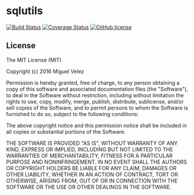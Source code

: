 # sqlutils

[![Build Status](https://travis-ci.org/mijecu25/sqlplus.svg?branch=master)](https://travis-ci.org/mijecu25/sqlutils)
[![Coverage Status](https://coveralls.io/repos/github/mijecu25/sqlutils/badge.svg?branch=master)](https://coveralls.io/github/mijecu25/sqlutils?branch=master)
[![GitHub license](https://img.shields.io/badge/license-MIT-blue.svg)](https://raw.githubusercontent.com/mijecu25/sqlutils/master/LICENSE)
    
## License

The MIT License (MIT)

Copyright (c) 2016 Miguel Velez

Permission is hereby granted, free of charge, to any person obtaining a copy
of this software and associated documentation files (the "Software"), to deal
in the Software without restriction, including without limitation the rights
to use, copy, modify, merge, publish, distribute, sublicense, and/or sell
copies of the Software, and to permit persons to whom the Software is
furnished to do so, subject to the following conditions:

The above copyright notice and this permission notice shall be included in all
copies or substantial portions of the Software.

THE SOFTWARE IS PROVIDED "AS IS", WITHOUT WARRANTY OF ANY KIND, EXPRESS OR
IMPLIED, INCLUDING BUT NOT LIMITED TO THE WARRANTIES OF MERCHANTABILITY,
FITNESS FOR A PARTICULAR PURPOSE AND NONINFRINGEMENT. IN NO EVENT SHALL THE
AUTHORS OR COPYRIGHT HOLDERS BE LIABLE FOR ANY CLAIM, DAMAGES OR OTHER
LIABILITY, WHETHER IN AN ACTION OF CONTRACT, TORT OR OTHERWISE, ARISING FROM,
OUT OF OR IN CONNECTION WITH THE SOFTWARE OR THE USE OR OTHER DEALINGS IN THE
SOFTWARE.
